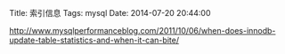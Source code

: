 Title: 索引信息
Tags: mysql
Date: 2014-07-20 20:44:00

http://www.mysqlperformanceblog.com/2011/10/06/when-does-innodb-update-table-statistics-and-when-it-can-bite/
